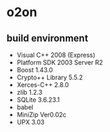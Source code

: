 o2on
====

build environment
-----------------

* Visual C++ 2008 (Express)
* Platform SDK 2003 Server R2
* Boost 1.43.0
* Crypto++ Library 5.5.2
* Xerces-C++ 2.8.0
* zlib 1.2.3
* SQLite 3.6.23.1
* babel
* MiniZip Ver0.02c
* UPX 3.03